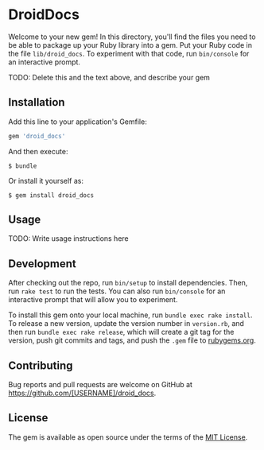 # DroidDocs

Welcome to your new gem! In this directory, you'll find the files you need to be able to package up your Ruby library into a gem. Put your Ruby code in the file `lib/droid_docs`. To experiment with that code, run `bin/console` for an interactive prompt.

TODO: Delete this and the text above, and describe your gem

## Installation

Add this line to your application's Gemfile:

```ruby
gem 'droid_docs'
```

And then execute:

    $ bundle

Or install it yourself as:

    $ gem install droid_docs

## Usage

TODO: Write usage instructions here

## Development

After checking out the repo, run `bin/setup` to install dependencies. Then, run `rake test` to run the tests. You can also run `bin/console` for an interactive prompt that will allow you to experiment.

To install this gem onto your local machine, run `bundle exec rake install`. To release a new version, update the version number in `version.rb`, and then run `bundle exec rake release`, which will create a git tag for the version, push git commits and tags, and push the `.gem` file to [rubygems.org](https://rubygems.org).

## Contributing

Bug reports and pull requests are welcome on GitHub at https://github.com/[USERNAME]/droid_docs.


## License

The gem is available as open source under the terms of the [MIT License](http://opensource.org/licenses/MIT).

